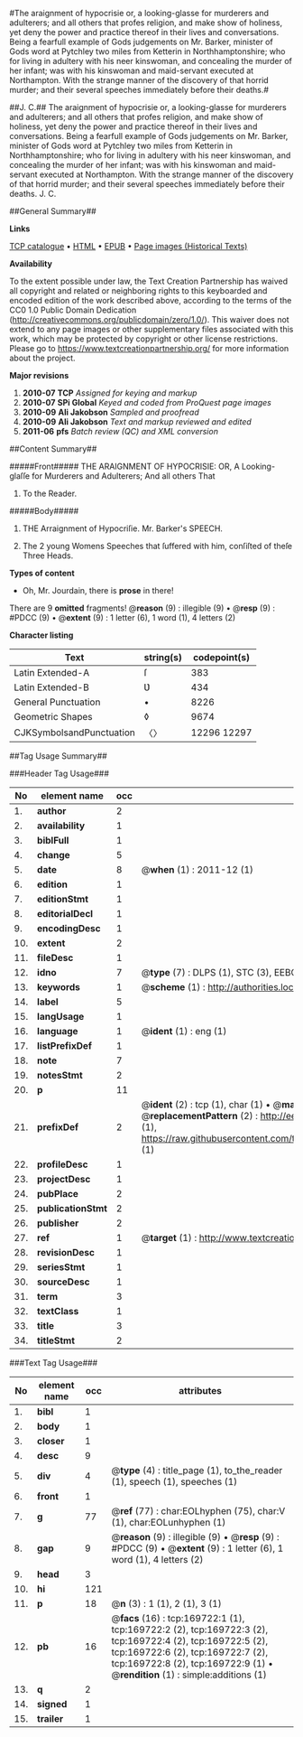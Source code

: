#The araignment of hypocrisie or, a looking-glasse for murderers and adulterers; and all others that profes religion, and make show of holiness, yet deny the power and practice thereof in their lives and conversations. Being a fearfull example of Gods judgements on Mr. Barker, minister of Gods word at Pytchley two miles from Ketterin in Northhamptonshire; who for living in adultery with his neer kinswoman, and concealing the murder of her infant; was with his kinswoman and maid-servant executed at Northampton. With the strange manner of the discovery of that horrid murder; and their several speeches immediately before their deaths.#

##J. C.##
The araignment of hypocrisie or, a looking-glasse for murderers and adulterers; and all others that profes religion, and make show of holiness, yet deny the power and practice thereof in their lives and conversations. Being a fearfull example of Gods judgements on Mr. Barker, minister of Gods word at Pytchley two miles from Ketterin in Northhamptonshire; who for living in adultery with his neer kinswoman, and concealing the murder of her infant; was with his kinswoman and maid-servant executed at Northampton. With the strange manner of the discovery of that horrid murder; and their several speeches immediately before their deaths.
J. C.

##General Summary##

**Links**

[TCP catalogue](http://www.ota.ox.ac.uk/tcp/)  • 
[HTML](http://tei.it.ox.ac.uk/tcp/Texts-HTML/free/A80/A80117.html)  • 
[EPUB](http://tei.it.ox.ac.uk/tcp/Texts-EPUB/free/A80/A80117.epub) • 
[Page images (Historical Texts)](https://historicaltexts.jisc.ac.uk/eebo-99867898e)

**Availability**

To the extent possible under law, the Text Creation Partnership has waived all copyright and related or neighboring rights to this keyboarded and encoded edition of the work described above, according to the terms of the CC0 1.0 Public Domain Dedication (http://creativecommons.org/publicdomain/zero/1.0/). This waiver does not extend to any page images or other supplementary files associated with this work, which may be protected by copyright or other license restrictions. Please go to https://www.textcreationpartnership.org/ for more information about the project.

**Major revisions**

1. __2010-07__ __TCP__ *Assigned for keying and markup*
1. __2010-07__ __SPi Global__ *Keyed and coded from ProQuest page images*
1. __2010-09__ __Ali Jakobson__ *Sampled and proofread*
1. __2010-09__ __Ali Jakobson__ *Text and markup reviewed and edited*
1. __2011-06__ __pfs__ *Batch review (QC) and XML conversion*

##Content Summary##

#####Front#####
THE ARAIGNMENT OF HYPOCRISIE: OR, A Looking-glaſſe for Murderers and Adulterers; And all others That
1. To the Reader.

#####Body#####

1. THE Arraignment of Hypocriſie. Mr. Barker's SPEECH.

1. The 2 young Womens Speeches that ſuffered with him, conſiſted of theſe Three Heads.

**Types of content**

  * Oh, Mr. Jourdain, there is **prose** in there!

There are 9 **omitted** fragments! 
 @__reason__ (9) : illegible (9)  •  @__resp__ (9) : #PDCC (9)  •  @__extent__ (9) : 1 letter (6), 1 word (1), 4 letters (2)

**Character listing**


|Text|string(s)|codepoint(s)|
|---|---|---|
|Latin Extended-A|ſ|383|
|Latin Extended-B|Ʋ|434|
|General Punctuation|•|8226|
|Geometric Shapes|◊|9674|
|CJKSymbolsandPunctuation|〈〉|12296 12297|

##Tag Usage Summary##

###Header Tag Usage###

|No|element name|occ|attributes|
|---|---|---|---|
|1.|__author__|2||
|2.|__availability__|1||
|3.|__biblFull__|1||
|4.|__change__|5||
|5.|__date__|8| @__when__ (1) : 2011-12 (1)|
|6.|__edition__|1||
|7.|__editionStmt__|1||
|8.|__editorialDecl__|1||
|9.|__encodingDesc__|1||
|10.|__extent__|2||
|11.|__fileDesc__|1||
|12.|__idno__|7| @__type__ (7) : DLPS (1), STC (3), EEBO-CITATION (1), PROQUEST (1), VID (1)|
|13.|__keywords__|1| @__scheme__ (1) : http://authorities.loc.gov/ (1)|
|14.|__label__|5||
|15.|__langUsage__|1||
|16.|__language__|1| @__ident__ (1) : eng (1)|
|17.|__listPrefixDef__|1||
|18.|__note__|7||
|19.|__notesStmt__|2||
|20.|__p__|11||
|21.|__prefixDef__|2| @__ident__ (2) : tcp (1), char (1)  •  @__matchPattern__ (2) : ([0-9\-]+):([0-9IVX]+) (1), (.+) (1)  •  @__replacementPattern__ (2) : http://eebo.chadwyck.com/downloadtiff?vid=$1&page=$2 (1), https://raw.githubusercontent.com/textcreationpartnership/Texts/master/tcpchars.xml#$1 (1)|
|22.|__profileDesc__|1||
|23.|__projectDesc__|1||
|24.|__pubPlace__|2||
|25.|__publicationStmt__|2||
|26.|__publisher__|2||
|27.|__ref__|1| @__target__ (1) : http://www.textcreationpartnership.org/docs/. (1)|
|28.|__revisionDesc__|1||
|29.|__seriesStmt__|1||
|30.|__sourceDesc__|1||
|31.|__term__|3||
|32.|__textClass__|1||
|33.|__title__|3||
|34.|__titleStmt__|2||


###Text Tag Usage###

|No|element name|occ|attributes|
|---|---|---|---|
|1.|__bibl__|1||
|2.|__body__|1||
|3.|__closer__|1||
|4.|__desc__|9||
|5.|__div__|4| @__type__ (4) : title_page (1), to_the_reader (1), speech (1), speeches (1)|
|6.|__front__|1||
|7.|__g__|77| @__ref__ (77) : char:EOLhyphen (75), char:V (1), char:EOLunhyphen (1)|
|8.|__gap__|9| @__reason__ (9) : illegible (9)  •  @__resp__ (9) : #PDCC (9)  •  @__extent__ (9) : 1 letter (6), 1 word (1), 4 letters (2)|
|9.|__head__|3||
|10.|__hi__|121||
|11.|__p__|18| @__n__ (3) : 1 (1), 2 (1), 3 (1)|
|12.|__pb__|16| @__facs__ (16) : tcp:169722:1 (1), tcp:169722:2 (2), tcp:169722:3 (2), tcp:169722:4 (2), tcp:169722:5 (2), tcp:169722:6 (2), tcp:169722:7 (2), tcp:169722:8 (2), tcp:169722:9 (1)  •  @__rendition__ (1) : simple:additions (1)|
|13.|__q__|2||
|14.|__signed__|1||
|15.|__trailer__|1||
